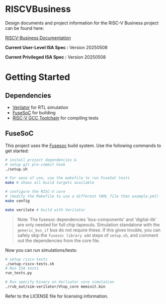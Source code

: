 # RISCVBusiness
Design documents and project information for the RISC-V Business project can be found here:

[RISCV-Business Documentation](https://purdue-socet.github.io/RISCVBusiness/)

**Current User-Level ISA Spec :** Version 20250508

**Current Privileged ISA Spec :** Version 20250508

# Getting Started
## Dependencies
- [Verilator](https://verilator.org/guide/latest/) for RTL simulation
- [FuseSoC](https://github.com/olofk/fusesoc) for building
- [RISC-V GCC Toolchain](https://github.com/riscv-collab/riscv-gnu-toolchain) for compiling tests

## FuseSoC
This project uses the [Fusesoc](https://github.com/olofk/fusesoc) build system.  Use the following commands to get started:

```bash
# install project dependencies &
# setup git pre-commit hook
./setup.sh

# For ease of use, use the makefile to run FuseSoC tests
make # shows all build targets available

# configure the RISC-V core
# (modify the Makefile to use a different YAML file than example.yml)
make config 

make verilate # build with Verilator
```

> Note: The fusesoc dependencies 'bus-components' and 'digital-lib' are only needed for full chip tapeouts. Simulation standalone with the `generic_bus_if` bus do not require these. If this gives trouble, you can safely skip the `fusesoc library add` steps of `setup.sh`, and comment out the dependencies from the core file.

Now you can run simulations/tests:
```bash
# setup riscv-tests
./setup-riscv-tests.sh
# Run ISA tests
run_tests.py

# Run specify binary on Verliator core simulation
./rvb_out/sim-verilator/Vtop_core meminit.bin
```

Refer to the LICENSE file for licensing information.

